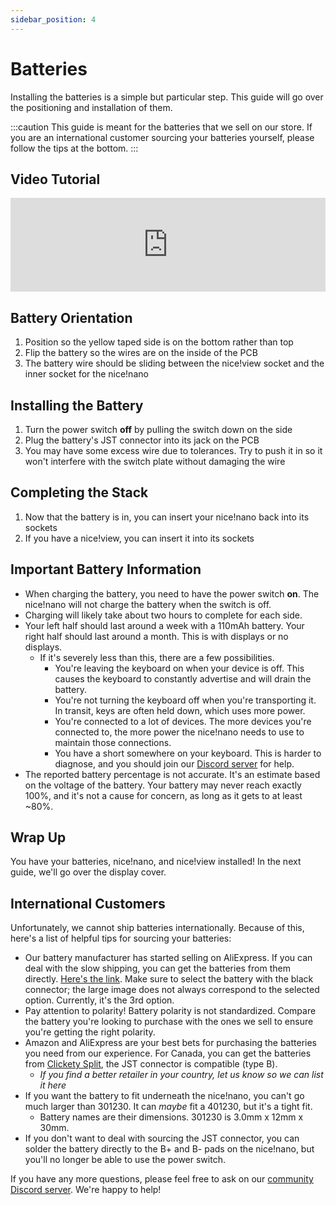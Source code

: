 ```yaml
---
sidebar_position: 4
---
```


# Batteries

Installing the batteries is a simple but particular step. This guide will go over the positioning and installation of them.

:::caution
This guide is meant for the batteries that we sell on our store. If you are an international customer sourcing your batteries yourself, please follow the tips at the bottom.
:::

## Video Tutorial

<iframe style={{maxWidth: "640px", aspectRatio: "16/9"}} width="100%" height="auto" src="https://www.youtube.com/embed/51evC7GNYP8" title="YouTube video player" frameborder="0" allow="accelerometer; autoplay; clipboard-write; encrypted-media; gyroscope; picture-in-picture; web-share" allowfullscreen></iframe>

## Battery Orientation

1. Position so the yellow taped side is on the bottom rather than top
2. Flip the battery so the wires are on the inside of the PCB
3. The battery wire should be sliding between the nice!view socket and the inner socket for the nice!nano

## Installing the Battery

1. Turn the power switch **off** by pulling the switch down on the side
2. Plug the battery's JST connector into its jack on the PCB
3. You may have some excess wire due to tolerances. Try to push it in so it won't interfere with the switch plate without damaging the wire

## Completing the Stack

1. Now that the battery is in, you can insert your nice!nano back into its sockets
2. If you have a nice!view, you can insert it into its sockets

## Important Battery Information

 - When charging the battery, you need to have the power switch **on**. The nice!nano will not charge the battery when the switch is off.
 - Charging will likely take about two hours to complete for each side.
 - Your left half should last around a week with a 110mAh battery. Your right half should last around a month. This is with displays or no displays.
   - If it's severely less than this, there are a few possibilities.
     - You're leaving the keyboard on when your device is off. This causes the keyboard to constantly advertise and will drain the battery.
     - You're not turning the keyboard off when you're transporting it. In transit, keys are often held down, which uses more power.
     - You're connected to a lot of devices. The more devices you're connected to, the more power the nice!nano needs to use to maintain those connections.
     - You have a short somewhere on your keyboard. This is harder to diagnose, and you should join our [Discord server](https://typeractive.xyz/discord) for help.
 - The reported battery percentage is not accurate. It's an estimate based on the voltage of the battery. Your battery may never reach exactly 100%, and it's not a cause for concern, as long as it gets to at least ~80%.

## Wrap Up

You have your batteries, nice!nano, and nice!view installed! In the next guide, we'll go over the display cover.

## International Customers

Unfortunately, we cannot ship batteries internationally. Because of this, here's a list of helpful tips for sourcing your batteries:

 - Our battery manufacturer has started selling on AliExpress. If you can deal with the slow shipping, you can get the batteries from them directly. [Here's the link](https://www.aliexpress.us/item/3256805162053912.html). Make sure to select the battery with the black connector; the large image does not always correspond to the selected option. Currently, it's the 3rd option.
 - Pay attention to polarity! Battery polarity is not standardized. Compare the battery you're looking to purchase with the ones we sell to ensure you're getting the right polarity.
 - Amazon and AliExpress are your best bets for purchasing the batteries you need from our experience. For Canada, you can get the batteries from [Clickety Split](https://clicketysplit.ca/products/lipo-battery-301230-3-7v-110mah-with-jst-ph-2), the JST connector is compatible (type B). 
   - *If you find a better retailer in your country, let us know so we can list it here*
 - If you want the battery to fit underneath the nice!nano, you can't go much larger than 301230. It can *maybe* fit a 401230, but it's a tight fit.
   - Battery names are their dimensions. 301230 is 3.0mm x 12mm x 30mm.
 - If you don't want to deal with sourcing the JST connector, you can solder the battery directly to the B+ and B- pads on the nice!nano, but you'll no longer be able to use the power switch.

If you have any more questions, please feel free to ask on our [community Discord server](https://typeractive.xyz/discord). We're happy to help!
